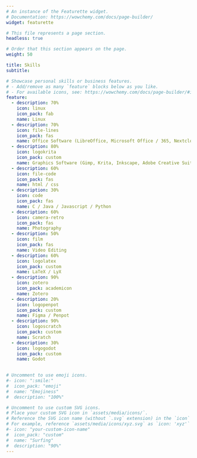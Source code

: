 ```yaml
---
# An instance of the Featurette widget.
# Documentation: https://wowchemy.com/docs/page-builder/
widget: featurette

# This file represents a page section.
headless: true

# Order that this section appears on the page.
weight: 50

title: Skills
subtitle:

# Showcase personal skills or business features.
# - Add/remove as many `feature` blocks below as you like.
# - For available icons, see: https://wowchemy.com/docs/page-builder/#icons
feature:
  - description: 70%
    icon: linux
    icon_pack: fab
    name: Linux
  - description: 70%
    icon: file-lines
    icon_pack: fas
    name: Office Software (LibreOffice, Microsoft Office / 365, Nextcloud)
  - description: 80%
    icon: logokrita
    icon_pack: custom
    name: Graphics Software (Gimp, Krita, Inkscape, Adobe Creative Suite)
  - description: 60%
    icon: file-code
    icon_pack: fas
    name: html / css
  - description: 30%
    icon: code
    icon_pack: fas
    name: C / Java / Javascript / Python
  - description: 60%
    icon: camera-retro
    icon_pack: fas
    name: Photography
  - description: 50%
    icon: film
    icon_pack: fas
    name: Video Editing 
  - description: 60%
    icon: logolatex
    icon_pack: custom
    name: LaTeX / LyX
  - description: 90%
    icon: zotero
    icon_pack: academicon
    name: Zotero
  - description: 20%
    icon: logopenpot
    icon_pack: custom
    name: Figma / Penpot
  - description: 90%
    icon: logoscratch
    icon_pack: custom
    name: Scratch
  - description: 30%
    icon: logogodot
    icon_pack: custom
    name: Godot

    
# Uncomment to use emoji icons.
#- icon: ":smile:"
#  icon_pack: "emoji"
#  name: "Emojiness"
#  description: "100%"

# Uncomment to use custom SVG icons.
# Place your custom SVG icon in `assets/media/icons/`.
# Reference the SVG icon name (without `.svg` extension) in the `icon` field.
# For example, reference `assets/media/icons/xyz.svg` as `icon: 'xyz'`
#- icon: "your-custom-icon-name"
#  icon_pack: "custom"
#  name: "Surfing"
#  description: "90%"
---
```

